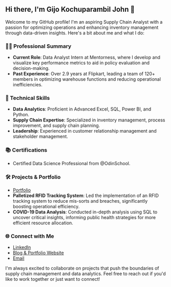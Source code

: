 ## Hi there, I'm Gijo Kochuparambil John 👋

Welcome to my GitHub profile! I'm an aspiring Supply Chain Analyst with a passion for optimizing operations and enhancing inventory management through data-driven insights. Here's a bit about me and what I do:

### 👨‍💼 Professional Summary

- **Current Role**: Data Analyst Intern at Mentorness, where I develop and visualize key performance metrics to aid in policy evaluation and decision-making.
- **Past Experience**: Over 2.9 years at Flipkart, leading a team of 120+ members in optimizing warehouse functions and reducing operational inefficiencies.


### 💼 Technical Skills

- **Data Analytics**: Proficient in Advanced Excel, SQL, Power BI, and Python.
- **Supply Chain Expertise**: Specialized in inventory management, process improvement, and supply chain planning.
- **Leadership**: Experienced in customer relationship management and stakeholder management.

### 📚 Certifications

- Certified Data Science Professional from @OdinSchool.

### 🛠️ Projects & Portfolio

- [Portfolio](https://github.com/gijojohn7904/Portfolio)
- **Palletized RFID Tracking System**: Led the implementation of an RFID tracking system to reduce mis-sorts and breaches, significantly boosting operational efficiency.
- **COVID-19 Data Analysis**: Conducted in-depth analysis using SQL to uncover critical insights, informing public health strategies for more efficient resource allocation.

### 🌐 Connect with Me

- [LinkedIn](https://www.linkedin.com/in/gijojohn/)
- [Blog & Portfolio Website](https://supplychainanalytics.in/)
- [Email](mailto:johngijo1@gmail.com)

I'm always excited to collaborate on projects that push the boundaries of supply chain management and data analytics. Feel free to reach out if you'd like to work together or just want to connect!
